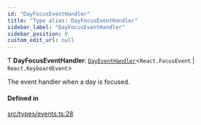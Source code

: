 ```yaml
---
id: "DayFocusEventHandler"
title: "Type alias: DayFocusEventHandler"
sidebar_label: "DayFocusEventHandler"
sidebar_position: 0
custom_edit_url: null
---
```


Ƭ **DayFocusEventHandler**: [`DayEventHandler`](/api/types/DayEventHandler.md)<`React.FocusEvent` \| `React.KeyboardEvent`\>

The event handler when a day is focused.

#### Defined in

[src/types/events.ts:28](https://github.com/gpbl/react-day-picker/blob/cd80be68f/src/types/events.ts#L28)
